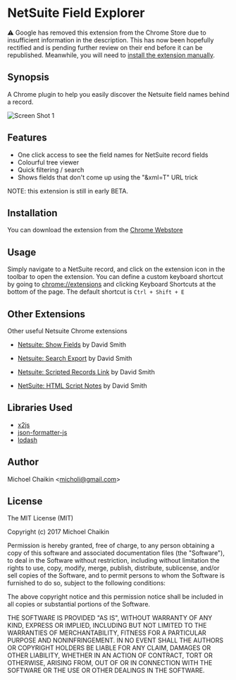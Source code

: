 # NetSuite Field Explorer

⚠️ Google has removed this extension from the Chrome Store due to insufficient information in the description. This has now been hopefully rectified and is pending further review on their end before it can be republished. Meanwhile, you will need to [install the extension manually](https://webkul.com/blog/how-to-install-the-unpacked-extension-in-chrome/).

## Synopsis

A Chrome plugin to help you easily discover the Netsuite field names behind a record.

![Screen Shot 1](resource/screenshot1.png?raw=true "Screenshot")

## Features

- One click access to see the field names for NetSuite record fields
- Colourful tree viewer
- Quick filtering / search
- Shows fields that don't come up using the "&xml=T" URL trick

NOTE: this extension is still in early BETA.

## Installation

You can download the extension from the [Chrome Webstore](https://chrome.google.com/webstore/detail/netsuite-field-explorer/cekalaapeajnlhphgdpmngmollojdfnd)

## Usage

Simply navigate to a NetSuite record, and click on the extension icon in the toolbar to open the extension. You can define a custom keyboard shortcut by going to [chrome://extensions](chrome://extensions) and clicking Keyboard Shortcuts at the bottom of the page. The default shortcut is `Ctrl + Shift + E`

## Other Extensions

Other useful Netsuite Chrome extensions

 - [Netsuite: Show Fields](https://chrome.google.com/webstore/detail/netsuite-show-field-ids/pnhdmfiakolonplgblabffnpfhfplmbh) by David Smith

 - [Netsuite: Search Export](https://chrome.google.com/webstore/detail/netsuite-search-export/gglbgdfbkaelbjpjkiepdmfaihdokglp) by David Smith

 - [Netsuite: Scripted Records Link](https://chrome.google.com/webstore/detail/netsuite-scripted-records/ehkbpldmljfhgeaoepanfjkopablenpp) by David Smith

 - [NetSuite: HTML Script Notes](https://chrome.google.com/webstore/detail/netsuite-html-script-note/lipldhgjkmfhamocfcdijcdgjcikcbkk) by David Smith

## Libraries Used

- [x2js](https://github.com/abdmob/x2js)
- [json-formatter-js](https://github.com/mohsen1/json-formatter-js)
- [lodash](https://lodash.com/)

## Author

Michoel Chaikin <[micholi@gmail.com](mailto:micholi@gmail.com)>

## License

The MIT License (MIT)

Copyright (c) 2017 Michoel Chaikin

Permission is hereby granted, free of charge, to any person obtaining a copy of this software and associated documentation files (the "Software"), to deal in the Software without restriction, including without limitation the rights to use, copy, modify, merge, publish, distribute, sublicense, and/or sell copies of the Software, and to permit persons to whom the Software is furnished to do so, subject to the following conditions:

The above copyright notice and this permission notice shall be included in all copies or substantial portions of the Software.

THE SOFTWARE IS PROVIDED "AS IS", WITHOUT WARRANTY OF ANY KIND, EXPRESS OR IMPLIED, INCLUDING BUT NOT LIMITED TO THE WARRANTIES OF MERCHANTABILITY, FITNESS FOR A PARTICULAR PURPOSE AND NONINFRINGEMENT. IN NO EVENT SHALL THE AUTHORS OR COPYRIGHT HOLDERS BE LIABLE FOR ANY CLAIM, DAMAGES OR OTHER LIABILITY, WHETHER IN AN ACTION OF CONTRACT, TORT OR OTHERWISE, ARISING FROM, OUT OF OR IN CONNECTION WITH THE SOFTWARE OR THE USE OR OTHER DEALINGS IN THE SOFTWARE.
